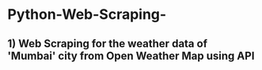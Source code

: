 # Python-Web-Scraping-

## 1) Web Scraping for the weather data of 'Mumbai' city from Open Weather Map using API
